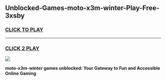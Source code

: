 
## Unblocked-Games-moto-x3m-winter-Play-Free-3xsby
<h3>
<a href="https://premium76.site?title=moto-x3m-winter&ref=10A">CLICK TO PLAY</a></h3>
<hr>

<h3>
<a href="https://premium76.site?title=moto-x3m-winter&ref=10A">CLICK 2 PLAY</a>
  
</h3>

<a href="https://premium76.site?title=moto-x3m-winter&ref=10A"><img src="https://clearcache.store/games.png"></a>


**moto-x3m-winter games unblocked: Your Gateway to Fun and Accessible Online Gaming**
